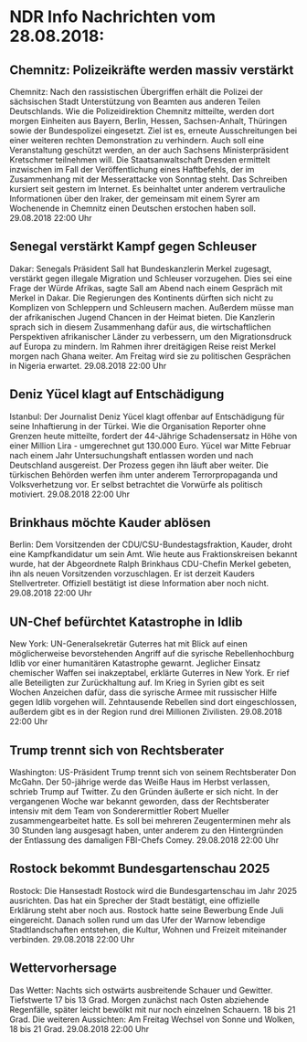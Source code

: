 # NDR Info Nachrichten vom 28.08.2018:


## Chemnitz: Polizeikräfte werden massiv verstärkt
Chemnitz: Nach den rassistischen Übergriffen erhält die Polizei der sächsischen Stadt Unterstützung von Beamten aus anderen Teilen Deutschlands. Wie die Polizeidirektion Chemnitz mitteilte, werden dort morgen Einheiten aus Bayern, Berlin, Hessen, Sachsen-Anhalt, Thüringen sowie der Bundespolizei eingesetzt. Ziel ist es, erneute Ausschreitungen bei einer weiteren rechten Demonstration zu verhindern. Auch soll eine Veranstaltung geschützt werden, an der auch Sachsens Ministerpräsident Kretschmer teilnehmen will. Die Staatsanwaltschaft Dresden ermittelt inzwischen im Fall der Veröffentlichung eines Haftbefehls, der im Zusammenhang mit der Messerattacke von Sonntag steht. Das Schreiben kursiert seit gestern im Internet. Es beinhaltet unter anderem vertrauliche Informationen über den Iraker, der gemeinsam mit einem Syrer am Wochenende in Chemnitz einen Deutschen erstochen haben soll. 29.08.2018 22:00 Uhr 

## Senegal verstärkt Kampf gegen Schleuser
Dakar:		 Senegals Präsident Sall hat Bundeskanzlerin Merkel zugesagt, verstärkt gegen illegale Migration und Schleuser vorzugehen. Dies sei eine Frage der Würde Afrikas, sagte Sall am Abend nach einem Gespräch mit Merkel in Dakar. Die Regierungen des Kontinents dürften sich nicht zu Komplizen von Schleppern und Schleusern machen. Außerdem müsse man der afrikanischen Jugend Chancen in der Heimat bieten. Die Kanzlerin sprach sich in diesem Zusammenhang dafür aus, die wirtschaftlichen Perspektiven afrikanischer Länder zu verbessern, um den Migrationsdruck auf Europa zu mindern. Im Rahmen ihrer dreitägigen Reise reist Merkel morgen nach Ghana weiter. Am Freitag wird sie zu politischen Gesprächen in Nigeria erwartet. 29.08.2018 22:00 Uhr 

## Deniz Yücel klagt auf Entschädigung
Istanbul: Der Journalist Deniz Yücel klagt offenbar auf Entschädigung für seine Inhaftierung in der Türkei. Wie die Organisation Reporter ohne Grenzen heute mitteilte, fordert der 44-Jährige Schadensersatz in Höhe von einer Million Lira - umgerechnet gut 130.000 Euro. Yücel war Mitte Februar nach einem Jahr Untersuchungshaft entlassen worden und nach Deutschland ausgereist. Der Prozess gegen ihn läuft aber weiter. Die türkischen Behörden werfen ihm unter anderem Terrorpropaganda und Volksverhetzung vor. Er selbst betrachtet die Vorwürfe als politisch motiviert. 29.08.2018 22:00 Uhr 

## Brinkhaus möchte Kauder ablösen
Berlin: Dem Vorsitzenden der CDU/CSU-Bundestagsfraktion, Kauder, droht eine Kampfkandidatur um sein Amt. Wie heute aus Fraktionskreisen bekannt wurde, hat der Abgeordnete Ralph Brinkhaus CDU-Chefin Merkel gebeten, ihn als neuen Vorsitzenden vorzuschlagen. Er ist derzeit Kauders Stellvertreter. Offiziell bestätigt ist diese Information aber noch nicht. 29.08.2018 22:00 Uhr 

## UN-Chef befürchtet Katastrophe in Idlib
New York: UN-Generalsekretär Guterres hat mit Blick auf einen möglicherweise bevorstehenden Angriff auf die syrische Rebellenhochburg Idlib vor einer humanitären Katastrophe gewarnt. Jeglicher Einsatz chemischer Waffen sei inakzeptabel, erklärte Guterres in New York. Er rief alle Beteiligten zur Zurückhaltung auf. Im Krieg in Syrien gibt es seit Wochen Anzeichen dafür, dass die syrische Armee mit russischer Hilfe gegen Idlib vorgehen will. Zehntausende Rebellen sind dort eingeschlossen, außerdem gibt es in der Region rund drei Millionen Zivilisten. 29.08.2018 22:00 Uhr 

## Trump trennt sich von Rechtsberater
Washington: US-Präsident Trump trennt sich von seinem Rechtsberater Don McGahn. Der 50-jährige werde das Weiße Haus im Herbst verlassen, schrieb Trump auf Twitter. Zu den Gründen äußerte er sich nicht. In der vergangenen Woche war bekannt geworden, dass der Rechtsberater intensiv mit dem Team von Sonderermittler Robert Mueller zusammengearbeitet hatte. Es soll bei mehreren Zeugenterminen mehr als 30 Stunden lang ausgesagt haben, unter anderem zu den Hintergründen der Entlassung des damaligen FBI-Chefs Comey. 29.08.2018 22:00 Uhr 

## Rostock bekommt Bundesgartenschau 2025
Rostock: Die Hansestadt Rostock wird die Bundesgartenschau im Jahr 2025 ausrichten. Das hat ein Sprecher der Stadt bestätigt, eine offizielle Erklärung steht aber noch aus. Rostock hatte seine Bewerbung Ende Juli eingereicht. Danach sollen rund um das Ufer der Warnow lebendige Stadtlandschaften entstehen, die Kultur, Wohnen und Freizeit miteinander verbinden. 29.08.2018 22:00 Uhr 

## Wettervorhersage
Das Wetter:
Nachts sich ostwärts ausbreitende Schauer und Gewitter. Tiefstwerte 17 bis 13 Grad. Morgen zunächst nach Osten abziehende Regenfälle, später leicht bewölkt mit nur noch einzelnen Schauern. 18 bis 21 Grad. Die weiteren Aussichten: Am Freitag Wechsel von Sonne und Wolken, 18 bis 21 Grad. 29.08.2018 22:00 Uhr 
